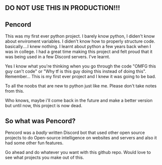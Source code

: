 ## DO NOT USE THIS IN PRODUCTION!!!

## Pencord

This was my first ever python project. I barely know python, I diden't know about enviroment variables. I diden't know how to properly structure code. basically....I knew nothing.
I learnt about python a few years back when I was in college. I had a great time making this project and felt proud that it was being used in a few Discord servers. I've learnt.

Yes I know what you're thinking when you go through the code "OMFG this guy can't code" or "Why tf is this guy doing this instead of doing this". Remember... This is my first ever project and I knew it was going to be bad.

To all the noobs that are new to python just like me. Please don't take notes from this.

Who knows, maybe i'll come back in the future and make a better version but until now, this project is now dead.

## So what was Pencord?

Pencord was a *badly* written Discord bot that used other open source projects to do Open-source intelligence on websites and servers and also it had some other fun features.

Go ahead and do whatever you want with this github repo. Would love to see what projects you make out of this.
